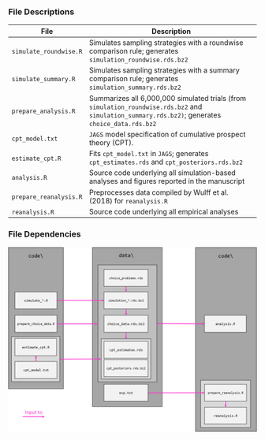 ### File Descriptions

| File                   | Description                                                                                                                                       |
|------------------------|---------------------------------------------------------------------------------------------------------------------------------------------------|
| `simulate_roundwise.R` | Simulates sampling strategies with a roundwise comparison rule; generates `simulation_roundwise.rds.bz2`                                          |
| `simulate_summary.R`   | Simulates sampling strategies with a summary comparison rule; generates `simulation_summary.rds.bz2`                                              |
| `prepare_analysis.R`   | Summarizes all 6,000,000 simulated trials (from `simulation_roundwise.rds.bz2` and `simulation_summary.rds.bz2)`; generates `choice_data.rds.bz2` |
| `cpt_model.txt`        | `JAGS` model specification of cumulative prospect theory (CPT).                                                                                   |
| `estimate_cpt.R`       | Fits `cpt_model.txt` in `JAGS`; generates `cpt_estimates.rds` and `cpt_posteriors.rds.bz2`                                                        |
| `analysis.R`           | Source code underlying all simulation-based analyses and figures reported in the manuscript                                                       |
| `prepare_reanalysis.R` | Preprocesses data compiled by Wulff et al. (2018) for `reanalysis.R`                                                                              |
| `reanalysis.R`         | Source code underlying all empirical analyses                                                                                                     |

### File Dependencies

![](../documentation/file_dependencies.png)

